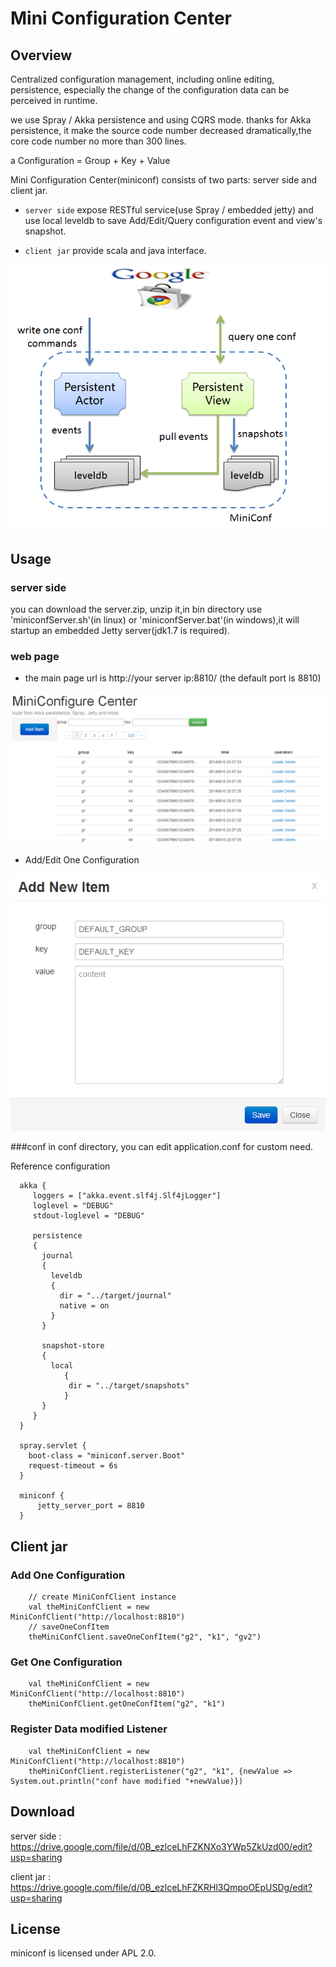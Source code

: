 Mini Configuration Center
==================================

Overview
----------

Centralized configuration management, including online editing, persistence, especially the change of the configuration data can be perceived in runtime.

we use Spray / Akka persistence and using CQRS mode. thanks for Akka persistence, it make the source code number decreased dramatically,the core code number no more than 300 lines. 

a Configuration = Group  +  Key  +  Value

Mini Configuration Center(miniconf) consists of two parts: server side and client jar. 

- `server side` expose RESTful service(use Spray / embedded jetty) and use local leveldb to save Add/Edit/Query configuration event and view's snapshot.

- `client jar` provide scala and java interface.

![architecture](images/architecture.png "architecture")

Usage
-----------

### server side
you can download the server.zip, unzip it,in bin directory use 'miniconfServer.sh'(in linux) or 'miniconfServer.bat'(in windows),it will startup an embedded Jetty server(jdk1.7 is required).

### web page
- the main page url is http://your server ip:8810/ (the default port is 8810)

![indexpage](images/index.png "index")

- Add/Edit One Configuration

![indexpage](images/add.png "index")

###conf
in conf directory, you can edit application.conf for custom need.

Reference configuration
     
      akka {
         loggers = ["akka.event.slf4j.Slf4jLogger"]
         loglevel = "DEBUG"
         stdout-loglevel = "DEBUG"
         
         persistence
         {
 	       journal
 	       {
 	         leveldb
 	         {
 	           dir = "../target/journal"
 	           native = on
 	         }
 	       }
        
 	       snapshot-store
 	       {
 	         local
 		 		{
 		   		 dir = "../target/snapshots"
 				}
 	       }
         }
      }

      spray.servlet {
        boot-class = "miniconf.server.Boot"
        request-timeout = 6s
      }

      miniconf {
          jetty_server_port = 8810
      }  

Client jar
--------------
### Add One Configuration
		// create MiniConfClient instance
		val theMiniConfClient = new MiniConfClient("http://localhost:8810")
		// saveOneConfItem
		theMiniConfClient.saveOneConfItem("g2", "k1", "gv2")


### Get One Configuration
		val theMiniConfClient = new MiniConfClient("http://localhost:8810")
		theMiniConfClient.getOneConfItem("g2", "k1")


### Register Data modified Listener
		val theMiniConfClient = new MiniConfClient("http://localhost:8810")
		theMiniConfClient.registerListener("g2", "k1", {newValue => System.out.println("conf have modified "+newValue)})

Download
--------------
server side : https://drive.google.com/file/d/0B_ezlceLhFZKNXo3YWp5ZkUzd00/edit?usp=sharing

client jar :  https://drive.google.com/file/d/0B_ezlceLhFZKRHl3QmpoOEpUSDg/edit?usp=sharing

License
--------------
miniconf is licensed under APL 2.0.